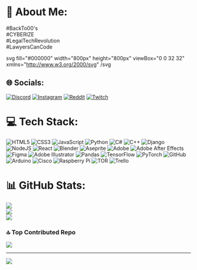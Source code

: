 # 💫 About Me:
#BackTo00's<br>#CYBERIZE<br>#LegalTechRevolution<br>#LawyersCanCode

svg fill="#000000" width="800px" height="800px" viewBox="0 0 32 32" xmlns="http://www.w3.org/2000/svg"
  <path d="M16 0c-8.766 0-15.865 7.161-15.865 16s7.099 16 15.865 16c8.76 0 15.865-7.161 15.865-16s-7.104-16-15.87-16zM16 0.703c4.047 0 7.859 1.594 10.724 4.479 2.859 2.875 4.453 6.766 4.443 10.818 0 4.083-1.578 7.927-4.443 10.818-2.828 2.87-6.693 4.484-10.724 4.479-4.031 0.005-7.896-1.609-10.724-4.479-2.859-2.875-4.458-6.766-4.448-10.818 0-4.083 1.583-7.927 4.443-10.818 2.828-2.875 6.698-4.49 10.729-4.479zM15.203 6.333c-2.583 0.693-4.974 2.021-8.161 5.677s-2.583 6.677-2.583 6.677c0 0 0.88-2.078 2.995-4.266 1.005-1.036 1.75-1.385 2.266-1.385 0.458-0.026 0.844 0.344 0.844 0.802v7.422c0 0.734-0.474 0.896-0.911 0.885-0.37-0.005-0.714-0.135-0.714-0.135 2.172 3.156 7.37 3.599 7.37 3.599l2.281-2.438 0.052 0.047 2.089 1.781c3.823-2.271 5.667-6.479 5.667-6.479-1.708 1.802-2.792 2.224-3.438 2.224-0.573-0.005-0.797-0.339-0.797-0.339-0.031-0.156-0.083-2.417-0.104-4.677-0.021-2.339 0-4.682 0.115-4.688 0.661-1.24 2.766-3.74 2.766-3.74-3.932 0.776-6.073 3.354-6.073 3.354-0.635-0.5-1.927-0.417-1.927-0.417 0.604 0.333 1.208 1.302 1.208 2.104v7.896c0 0-1.318 1.161-2.333 1.161-0.604 0-0.974-0.328-1.177-0.599-0.078-0.104-0.146-0.219-0.198-0.344v-9.75c-0.141 0.104-0.313 0.161-0.484 0.167-0.219 0-0.443-0.109-0.594-0.427-0.115-0.24-0.188-0.599-0.188-1.125 0-1.797 2.031-2.99 2.031-2.99z"/>
/svg

## 🌐 Socials:
[![Discord](https://img.shields.io/badge/Discord-%237289DA.svg?logo=discord&logoColor=white)](https://discord.gg/_prototype9111_) [![Instagram](https://img.shields.io/badge/Instagram-%23E4405F.svg?logo=Instagram&logoColor=white)](https://instagram.com/prototype9111) [![Reddit](https://img.shields.io/badge/Reddit-%23FF4500.svg?logo=Reddit&logoColor=white)](https://reddit.com/user/prototype_9111) [![Twitch](https://img.shields.io/badge/Twitch-%239146FF.svg?logo=Twitch&logoColor=white)](https://twitch.tv/prototype9111) 

# 💻 Tech Stack:
![HTML5](https://img.shields.io/badge/html5-%23E34F26.svg?style=for-the-badge&logo=html5&logoColor=white) ![CSS3](https://img.shields.io/badge/css3-%231572B6.svg?style=for-the-badge&logo=css3&logoColor=white) ![JavaScript](https://img.shields.io/badge/javascript-%23323330.svg?style=for-the-badge&logo=javascript&logoColor=%23F7DF1E) ![Python](https://img.shields.io/badge/python-3670A0?style=for-the-badge&logo=python&logoColor=ffdd54) ![C#](https://img.shields.io/badge/c%23-%23239120.svg?style=for-the-badge&logo=csharp&logoColor=white) ![C++](https://img.shields.io/badge/c++-%2300599C.svg?style=for-the-badge&logo=c%2B%2B&logoColor=white) ![Django](https://img.shields.io/badge/django-%23092E20.svg?style=for-the-badge&logo=django&logoColor=white) ![NodeJS](https://img.shields.io/badge/node.js-6DA55F?style=for-the-badge&logo=node.js&logoColor=white) ![React](https://img.shields.io/badge/react-%2320232a.svg?style=for-the-badge&logo=react&logoColor=%2361DAFB) ![Blender](https://img.shields.io/badge/blender-%23F5792A.svg?style=for-the-badge&logo=blender&logoColor=white) ![Aseprite](https://img.shields.io/badge/Aseprite-FFFFFF?style=for-the-badge&logo=Aseprite&logoColor=#7D929E) ![Adobe](https://img.shields.io/badge/adobe-%23FF0000.svg?style=for-the-badge&logo=adobe&logoColor=white) ![Adobe After Effects](https://img.shields.io/badge/Adobe%20After%20Effects-9999FF.svg?style=for-the-badge&logo=Adobe%20After%20Effects&logoColor=white) ![Figma](https://img.shields.io/badge/figma-%23F24E1E.svg?style=for-the-badge&logo=figma&logoColor=white) ![Adobe Illustrator](https://img.shields.io/badge/adobe%20illustrator-%23FF9A00.svg?style=for-the-badge&logo=adobe%20illustrator&logoColor=white) ![Pandas](https://img.shields.io/badge/pandas-%23150458.svg?style=for-the-badge&logo=pandas&logoColor=white) ![TensorFlow](https://img.shields.io/badge/TensorFlow-%23FF6F00.svg?style=for-the-badge&logo=TensorFlow&logoColor=white) ![PyTorch](https://img.shields.io/badge/PyTorch-%23EE4C2C.svg?style=for-the-badge&logo=PyTorch&logoColor=white) ![GitHub](https://img.shields.io/badge/github-%23121011.svg?style=for-the-badge&logo=github&logoColor=white) ![Arduino](https://img.shields.io/badge/-Arduino-00979D?style=for-the-badge&logo=Arduino&logoColor=white) ![Cisco](https://img.shields.io/badge/cisco-%23049fd9.svg?style=for-the-badge&logo=cisco&logoColor=black) ![Raspberry Pi](https://img.shields.io/badge/-RaspberryPi-C51A4A?style=for-the-badge&logo=Raspberry-Pi) ![TOR](https://img.shields.io/badge/tor-%237E4798.svg?style=for-the-badge&logo=tor-project&logoColor=white) ![Trello](https://img.shields.io/badge/Trello-%23026AA7.svg?style=for-the-badge&logo=Trello&logoColor=white)
# 📊 GitHub Stats:
![](https://github-readme-stats.vercel.app/api?username=prototype9111&theme=neon&hide_border=false&include_all_commits=true&count_private=true)<br/>
![](https://github-readme-streak-stats.herokuapp.com/?user=prototype9111&theme=neon&hide_border=false)<br/>
![](https://github-readme-stats.vercel.app/api/top-langs/?username=prototype9111&theme=neon&hide_border=false&include_all_commits=true&count_private=true&layout=compact)

### 🔝 Top Contributed Repo
![](https://github-contributor-stats.vercel.app/api?username=prototype9111&limit=5&theme=github_dark&combine_all_yearly_contributions=true)

---
[![](https://visitcount.itsvg.in/api?id=prototype9111&icon=1&color=6)](https://visitcount.itsvg.in)

<!-- Proudly created with GPRM ( https://gprm.itsvg.in ) -->
<!--
**PROTOTYPE9111/PROTOTYPE9111** is a ✨ _special_ ✨ repository because its `README.md` (this file) appears on your GitHub profile.

Here are some ideas to get you started:

- 🔭 I’m currently working on ...
- 🌱 I’m currently learning ...
- 👯 I’m looking to collaborate on ...
- 🤔 I’m looking for help with ...
- 💬 Ask me about ...
- 📫 How to reach me: ...
- 😄 Pronouns: ...
- ⚡ Fun fact: ...
-->
